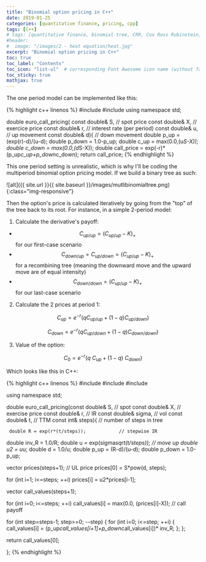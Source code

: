```yaml
---
title: "Binomial option pricing in C++"
date: 2019-01-25
categories: [quantitative finance, pricing, cpp]
tags: [C++]
# tags: [quantitative finance, binomial tree, CRR, Cox Ross Rubinstein, options, pricing, C++, cpp]
#header:
#  image: "/images/2 - heat equation/heat.jpg"
excerpt: "Binomial option pricing in C++"
toc: true
toc_label: "Contents"
toc_icon: "list-ul"  # corresponding Font Awesome icon name (without fa prefix
toc_sticky: true
mathjax: true
---
```


The one period model can be implemented like this:

{% highlight c++ linenos %}
#include <cmath>
#include <algorithm>
using namespace std;

double euro_call_pricing( const double& S,     // spot price
					    const double& X,     // exercice price
					    const double& r,     // interest rate (per period)
					    const double& u,     // up movement
					    const double& d){   // down movement
   double p_up = (exp(r)-d)/(u-d);
   double p_down = 1.0-p_up;
   double c_up = max(0.0,(u*S-X));
   double c_down = max(0.0,(d*S-X));
   double call_price = exp(-r)* (p_up*c_up+p_down*c_down);
   return call_price;
{% endhighlight %}

This one period setting is unrealistic, which is why I'll be coding the multiperiod binomial option pricing model. If we build a binary tree as such:

![alt]({{ site.url }}{{ site.baseurl }}/images/mutlibinomialtree.png)
{:class="img-responsive"}

Then the option's price is calculated iteratively by going from the "top" of the tree back to its root. For instance, in a simple 2-period model:

1) Calculate the derivative's payoff:

-	$$C_{up/up}=\left(C_{up/up}-K\right)_ + $$ for our first-case scenario
-	$$C_{down/up}=C_{up/down}=\left(C_{up/up}-K\right)_ +$$  for a recombining tree (meaning the downward move and the upward move are of equal intensity)
-	$$C_{down/down}=\left(C_{up/up}-K\right)_ +$$ for our last-case scenario

2) Calculate the 2 prices at period 1:

$$C_{up} = e^{-r}(q C_{up/up} + (1 - q) C_{up/down})$$

$$C_{down} = e^{-r}(q C_{up/down} + (1 - q) C_{down/down})$$

3) Value of the option:

$$C_0 = e^{-r}(q\ C_{up} + (1 - q)\ C_{down})$$

Which looks like this in C++:

{% highlight c++ linenos %}
#include <cmath>
#include <algorithm>
#include <vector>

using namespace std;

double euro_call_pricing(const double& S, // spot
					const double& X,     // exercise price
					const double& r,     // IR
					const double& sigma, // vol
					const double& t,     // TTM
					const int& steps){  // number of steps in tree

	 double R = exp(r*(t/steps));            // stepwise IR
   double inv_R = 1.0/R;
   double u = exp(sigma*sqrt(t/steps));    // move up
   double u2 = u*u;
   double d = 1.0/u;
   double p_up = (R-d)/(u-d);
   double p_down = 1.0-p_up;

   vector<double> prices(steps+1);       // UL price
   prices[0] = S*pow(d, steps);

   for (int i=1; i<=steps; ++i) prices[i] = u2*prices[i-1];

   vector<double> call_values(steps+1);

   for (int i=0; i<=steps; ++i) call_values[i] = max(0.0, (prices[i]-X)); // call payoff

   for (int step=steps-1; step>=0; --step) {
      for (int i=0; i<=step; ++i) {
	 call_values[i] = (p_up*call_values[i+1]+p_down*call_values[i])* inv_R;
      };
   };

   return call_values[0];

};
{% endhighlight %}
